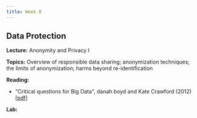 ```yaml
---
title: Week 8
---
```


## Data Protection

**Lecture:** Anonymity and Privacy I

**Topics:** Overview of responsible data sharing; anonymization techniques; the limits of anonymization; harms beyond re-identification

**Reading:**

* "Critical questions for Big Data", danah boyd and Kate Crawford (2012) [[pdf](https://www.tandfonline.com/doi/pdf/10.1080/1369118X.2012.678878)]

**Lab:**
